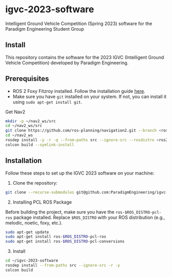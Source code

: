 # igvc-2023-software
Intelligent Ground Vehicle Competition (Spring 2023) software for the Paradigm Engineering Student Group


## Install

This repository contains the software for the 2023 IGVC (Intelligent Ground Vehicle Competition) developed by Paradigm Engineering.

## Prerequisites

- ROS 2 Foxy Fitzroy installed. Follow the installation guide [here](https://index.ros.org/doc/ros2/Installation/Foxy/).
- Make sure you have `git` installed on your system. If not, you can install it using `sudo apt-get install git`.

Get Nav2
 ```bash
mkdir -p ~/nav2_ws/src
cd ~/nav2_ws/src
git clone https://github.com/ros-planning/navigation2.git --branch <ros2-distro>-devel
cd ~/nav2_ws
rosdep install -y -r -q --from-paths src --ignore-src --rosdistro <ros2-distro>
colcon build --symlink-install
 ```

## Installation

Follow these steps to set up the IGVC 2023 software on your machine:

1. Clone the repository:

 ```bash
 git clone --recurse-submodules git@github.com:ParadigmEngineering/igvc-2023-software.git src/igvc-2023-software
  ```

2. Installing PCL ROS Package

Before building the project, make sure you have the `ros-$ROS_DISTRO-pcl-ros` package installed. Replace `$ROS_DISTRO` with your ROS distribution (e.g., melodic, noetic, foxy, etc.). 

```bash
sudo apt-get update
sudo apt-get install ros-$ROS_DISTRO-pcl-ros
sudo apt-get install ros-$ROS_DISTRO-pcl-conversions
```

3. Install

```bash
cd ~/igvc-2023-software
rosdep install --from-paths src --ignore-src -r -y
colcon build
```


